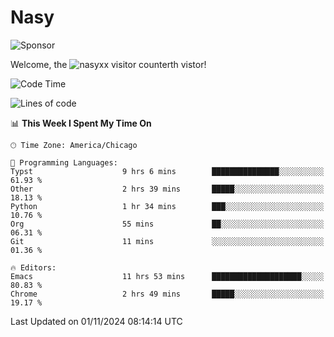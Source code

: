 # Nasy

<!--
<p align="center">
<img height="200" src="https://github-readme-stats.vercel.app/api?username=nasyxx&count_private=true&show_icons=true&theme=dracula&include_all_commits=true"/>
<img height="200" src="https://github-readme-stats.vercel.app/api/top-langs/?username=nasyxx&theme=dracula&hide=html,jupyter+notebook&count_private=true&show_icons=true"/>
</p>

  
----------------
-->

![Sponsor](https://img.shields.io/static/v1.svg?label=Sponsor&message=%E2%9D%A4&logo=GitHub&style=flat&color=pink)
 
Welcome, the ![nasyxx visitor counter](https://count.getloli.com/get/@nasyxx?theme=rule34)th vistor!
 
<!--START_SECTION:waka-->
![Code Time](http://img.shields.io/badge/Code%20Time-4%2C713%20hrs%2059%20mins-blue)

![Lines of code](https://img.shields.io/badge/From%20Hello%20World%20I%27ve%20Written-6.3%20million%20lines%20of%20code-blue)

📊 **This Week I Spent My Time On** 

```text
🕑︎ Time Zone: America/Chicago

💬 Programming Languages: 
Typst                    9 hrs 6 mins        ███████████████░░░░░░░░░░   61.93 % 
Other                    2 hrs 39 mins       █████░░░░░░░░░░░░░░░░░░░░   18.13 % 
Python                   1 hr 34 mins        ███░░░░░░░░░░░░░░░░░░░░░░   10.76 % 
Org                      55 mins             ██░░░░░░░░░░░░░░░░░░░░░░░   06.31 % 
Git                      11 mins             ░░░░░░░░░░░░░░░░░░░░░░░░░   01.36 % 

🔥 Editors: 
Emacs                    11 hrs 53 mins      ████████████████████░░░░░   80.83 % 
Chrome                   2 hrs 49 mins       █████░░░░░░░░░░░░░░░░░░░░   19.17 % 
```


 Last Updated on 01/11/2024 08:14:14 UTC
<!--END_SECTION:waka-->

<!-- ![visitors](https://visitor-badge.laobi.icu/badge?page_id=nasyxx.nasyxx) -->
